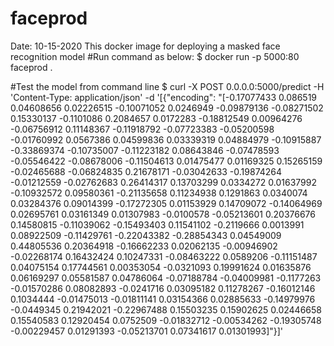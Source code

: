 # faceprod
Date: 10-15-2020 
This docker image for deploying a masked face recognition model
#Run command as below:
$ docker run -p 5000:80 faceprod .

#Test the model from command line
$ curl -X POST 0.0.0.0:5000/predict -H 'Content-Type: application/json' -d '[{"encoding": "[-0.17077433  0.086519    0.04608656  0.02226515 -0.10071052  0.0246949 -0.09879136 -0.08271502  0.15330137 -0.1101086   0.2084657   0.0172283 -0.18812549  0.00964276 -0.06756912  0.11148367 -0.11918792 -0.07723383 -0.05200598 -0.01760992  0.0567386   0.04599836  0.03339319  0.04884979 -0.10915887 -0.33869374 -0.10735007 -0.11223182  0.08643846 -0.07478593 -0.05546422 -0.08678006 -0.11504613  0.01475477  0.01169325  0.15265159 -0.02465688 -0.06824835  0.21678171 -0.03042633 -0.19874264 -0.01212559 -0.02762683  0.26414317  0.13703299  0.0334272   0.01637992 -0.10932572  0.09580361 -0.21135658  0.11234938  0.1291863   0.0340074   0.03284376 0.09014399 -0.17272305  0.01153929  0.14709072 -0.14064969  0.02695761 0.03161349  0.01307983 -0.0100578  -0.05213601  0.20376676  0.14580815 -0.11039062 -0.15493403  0.11541102 -0.2119666   0.0013991   0.08922509 -0.11429761 -0.22043382 -0.28854343  0.04549009  0.44805536  0.20364918 -0.16662233  0.02062135 -0.00946902 -0.02268174  0.16432424  0.10247331 -0.08463222  0.0589206  -0.11151487  0.04075154  0.17744561  0.00353054 -0.0321093   0.19991624  0.01635876  0.06169297  0.05581587  0.04786064 -0.07188784 -0.04009981 -0.1177263  -0.01570286  0.08082893 -0.0241716 0.03095182  0.11278267 -0.16012146  0.1034444  -0.01475013 -0.01811141 0.03154366  0.02885633 -0.14979976 -0.0449345   0.21942021 -0.22967488 0.15503235  0.15902625  0.02446658  0.15540583  0.12920454  0.0752509 -0.01832712 -0.00534262 -0.19305748 -0.00229457  0.01291393 -0.05213701 0.07341617  0.01301993]"}]'
